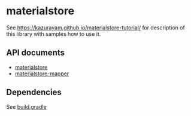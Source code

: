 # materialstore

See https://kazurayam.github.io/materialstore-tutorial/ for description of this library with samples how to use it.

## API documents

- [materialstore](https://kazurayam.github.io/materialstore/api/)
- [materialstore-mapper](https://kazurayam.github.io/materialstore-mapper/api/)

## Dependencies

See [build.gradle](github/materialstore/master/build.gradle)



